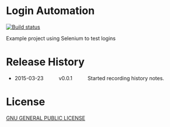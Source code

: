 # Login Automation
[![Build status](http://img.shields.io/badge/.Net-4.5-green.svg)](http://en.wikipedia.org/wiki/.NET_Framework_version_history#.NET_Framework_4.5)

Example project using Selenium to test logins

Release History
=============
 * 2015-03-23   v0.0.1   Started recording history notes.


License
=============
[GNU GENERAL PUBLIC LICENSE](https://github.com/fassetar/Login-Automation/blob/master/LICENSE)
